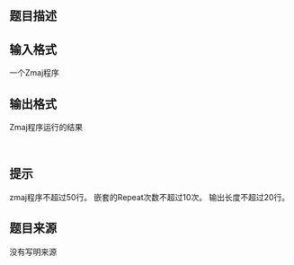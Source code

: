 


## 题目描述
## 输入格式
一个Zmaj程序
## 输出格式
Zmaj程序运行的结果

```input1

```
```output1
```

## 提示
zmaj程序不超过50行。
嵌套的Repeat次数不超过10次。
输出长度不超过20行。
## 题目来源
没有写明来源


